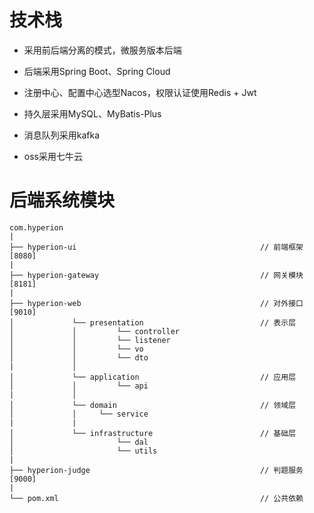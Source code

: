 # 技术栈

* 采用前后端分离的模式，微服务版本后端

* 后端采用Spring Boot、Spring Cloud

* 注册中心、配置中心选型Nacos，权限认证使用Redis + Jwt

* 持久层采用MySQL、MyBatis-Plus

* 消息队列采用kafka

* oss采用七牛云

# 后端系统模块

~~~
com.hyperion
|
├── hyperion-ui              							// 前端框架 [8080]
|
├── hyperion-gateway         							// 网关模块 [8181]
|
├── hyperion-web          								// 对外接口 [9010]
│       	  └── presentation                  		// 表示层
│       	  │			└── controller
│       	  │			└── listener
│       	  │			└── vo
│       	  │			└── dto
|			  │
│       	  └── application                  			// 应用层
│       	  │			└── api
|			  │
│       	  └── domain                  				// 领域层
│       	  │		└── service
|			  |
│       	  └── infrastructure                  		// 基础层
│      					└── dal
│      					└── utils
|
├── hyperion-judge         							    // 判题服务 [9000]
|
└── pom.xml                								// 公共依赖
~~~
